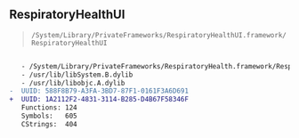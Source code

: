 ## RespiratoryHealthUI

> `/System/Library/PrivateFrameworks/RespiratoryHealthUI.framework/RespiratoryHealthUI`

```diff

   - /System/Library/PrivateFrameworks/RespiratoryHealth.framework/RespiratoryHealth
   - /usr/lib/libSystem.B.dylib
   - /usr/lib/libobjc.A.dylib
-  UUID: 588F8B79-A3FA-3BD7-87F1-0161F3A6D691
+  UUID: 1A2112F2-4831-3114-B285-D4B67F58346F
   Functions: 124
   Symbols:   605
   CStrings:  404

```
